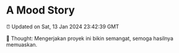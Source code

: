 # A Mood Story

⏰ Updated on Sat, 13 Jan 2024 23:42:39 GMT

💭 Thought: Mengerjakan proyek ini bikin semangat, semoga hasilnya memuaskan.

